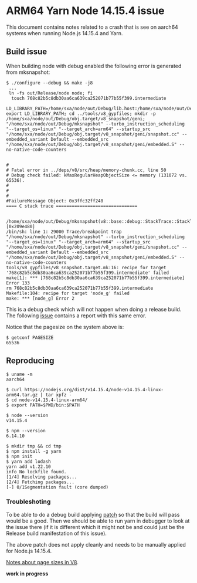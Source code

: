 # ARM64 Yarn Node 14.15.4 issue
This document contains notes related to a crash that is see on aarch64 systems
when running Node.js 14.15.4 and Yarn.

## Build issue
When building node with debug enabled the following error is generated from
mksnapshot:
```console
$ ./configure --debug && make -j8
 ...
 ln -fs out/Release/node node; fi
  touch 768c82b5c8db30aa6ca639ca252071b77b55f399.intermediate
  LD_LIBRARY_PATH=/home/sxa/node/out/Debug/lib.host:/home/sxa/node/out/Debug/lib.target:$LD_LIBRARY_PATH; export LD_LIBRARY_PATH; cd ../tools/v8_gypfiles; mkdir -p /home/sxa/node/out/Debug/obj.target/v8_snapshot/geni; "/home/sxa/node/out/Debug/mksnapshot" --turbo_instruction_scheduling "--target_os=linux" "--target_arch=arm64" --startup_src "/home/sxa/node/out/Debug/obj.target/v8_snapshot/geni/snapshot.cc" --embedded_variant Default --embedded_src "/home/sxa/node/out/Debug/obj.target/v8_snapshot/geni/embedded.S" --no-native-code-counters


#
# Fatal error in ../deps/v8/src/heap/memory-chunk.cc, line 50
# Debug check failed: kMaxRegularHeapObjectSize <= memory (131072 vs. 65536).
#
#
#
#FailureMessage Object: 0x3ffc32ff240
==== C stack trace ===============================

    /home/sxa/node/out/Debug/mksnapshot(v8::base::debug::StackTrace::StackTrace()+0x18) [0x209e480]
/bin/sh: line 1: 29000 Trace/breakpoint trap   "/home/sxa/node/out/Debug/mksnapshot" --turbo_instruction_scheduling "--target_os=linux" "--target_arch=arm64" --startup_src "/home/sxa/node/out/Debug/obj.target/v8_snapshot/geni/snapshot.cc" --embedded_variant Default --embedded_src "/home/sxa/node/out/Debug/obj.target/v8_snapshot/geni/embedded.S" --no-native-code-counters
tools/v8_gypfiles/v8_snapshot.target.mk:16: recipe for target '768c82b5c8db30aa6ca639ca252071b77b55f399.intermediate' failed
make[1]: *** [768c82b5c8db30aa6ca639ca252071b77b55f399.intermediate] Error 133
rm 768c82b5c8db30aa6ca639ca252071b77b55f399.intermediate
Makefile:104: recipe for target 'node_g' failed
make: *** [node_g] Error 2
```
This is a debug check which will not happen when doing a release build.
The following [issue](https://bugs.chromium.org/p/v8/issues/detail?id=10808)
contains a report with this same error.

Notice that the pagesize on the system above is:
```console
$ getconf PAGESIZE
65536
```

## Reproducing
```console
$ uname -m
aarch64

$ curl https://nodejs.org/dist/v14.15.4/node-v14.15.4-linux-arm64.tar.gz | tar xpfz -
$ cd node-v14.15.4-linux-arm64/                                                 
$ export PATH=$PWD/bin:$PATH                                                    

$ node --version                                                                
v14.15.4                                                                        

$ npm --version                                                                 
6.14.10                                                                         

$ mkdir tmp && cd tmp                                                           
$ npm install -g yarn                                                           
$ npm init                                                                      
$ yarn add lodash                                                               
yarn add v1.22.10                                                               
info No lockfile found.                                                         
[1/4] Resolving packages...                                                     
[2/4] Fetching packages...                                                      
[-] 0/1Segmentation fault (core dumped)
```

### Troubleshoting
To be able to do a debug build applying [patch](https://github.com/v8/v8/commit/f4376ec801e1dedfde5309b2cb50ed70f052b7e4.patch)
so that the build will pass would be a good. Then we should be able to run
yarn in debugger to look at the issue there (if it is different which it might
not be and could just be the Release build manifestation of this issue).

The above patch does not apply cleanly and needs to be manually applied for
Node.js 14.15.4.

[Notes about page sizes in V8](./heap.md#pagesize-in-v8).

__work in progress__
